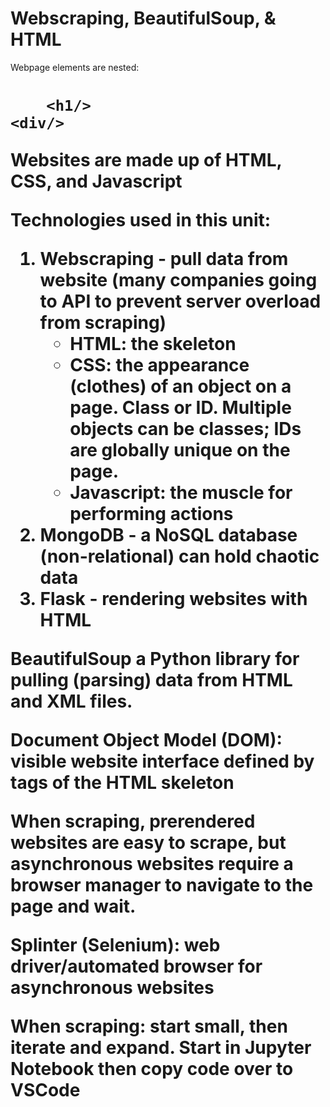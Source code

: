 # Webscraping, BeautifulSoup, & HTML
Webpage elements are nested:

<body>
    <div>
        <h1>

        <h1/>
    <div/>
<body/>

Websites are made up of HTML, CSS, and Javascript

Technologies used in this unit: 
1. Webscraping - pull data from website (many companies going to API to prevent server overload from scraping)
    - HTML: the skeleton
    - CSS: the appearance (clothes) of an object on a page. Class or ID. Multiple objects can be classes; IDs are globally unique on the page.
    - Javascript: the muscle for performing actions
2. MongoDB - a NoSQL database (non-relational) can hold chaotic data
3. Flask - rendering websites with HTML

BeautifulSoup a Python library for pulling (parsing) data from HTML and XML files.

Document Object Model (DOM): visible website interface defined by tags of the HTML skeleton

When scraping, prerendered websites are easy to scrape, but asynchronous websites require a browser manager to navigate to the page and wait.

Splinter (Selenium): web driver/automated browser for asynchronous websites

When scraping: start small, then iterate and expand. Start in Jupyter Notebook then copy code over to VSCode